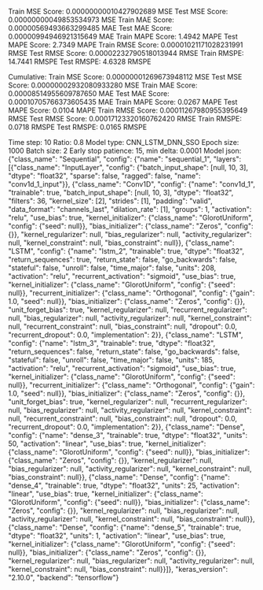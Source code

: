 Train MSE Score: 0.00000000010427902689 MSE
Test MSE Score: 0.00000000049853534973 MSE
Train MAE Score: 0.00000569493663299485 MAE
Test MAE Score: 0.00000994946921315649 MAE
Train MAPE Score: 1.4942 MAPE
Test MAPE Score: 2.7349 MAPE
Train RMSE Score: 0.00001021171028231991 RMSE
Test RMSE Score: 0.00002232790518013944 RMSE
Train RMSPE: 14.7441 RMSPE
Test RMSPE: 4.6328 RMSPE

Cumulative:
Train MSE Score: 0.00000001269673948112 MSE
Test MSE Score: 0.00000002932080933280 MSE
Train MAE Score: 0.00008514955609787650 MAE
Test MAE Score: 0.00010705766373605435 MAE
Train MAPE Score: 0.0267 MAPE
Test MAPE Score: 0.0104 MAPE
Train RMSE Score: 0.00011267980955395649 RMSE
Test RMSE Score: 0.00017123320160762420 RMSE
Train RMSPE: 0.0718 RMSPE
Test RMSPE: 0.0165 RMSPE

Time step: 10
Ratio: 0.8
Model type: CNN_LSTM_DNN_SSO
Epoch size: 1000
Batch size: 2
Early stop patience: 15, min delta: 0.0001
Model json: {"class_name": "Sequential", "config": {"name": "sequential_1", "layers": [{"class_name": "InputLayer", "config": {"batch_input_shape": [null, 10, 3], "dtype": "float32", "sparse": false, "ragged": false, "name": "conv1d_1_input"}}, {"class_name": "Conv1D", "config": {"name": "conv1d_1", "trainable": true, "batch_input_shape": [null, 10, 3], "dtype": "float32", "filters": 36, "kernel_size": [2], "strides": [1], "padding": "valid", "data_format": "channels_last", "dilation_rate": [1], "groups": 1, "activation": "relu", "use_bias": true, "kernel_initializer": {"class_name": "GlorotUniform", "config": {"seed": null}}, "bias_initializer": {"class_name": "Zeros", "config": {}}, "kernel_regularizer": null, "bias_regularizer": null, "activity_regularizer": null, "kernel_constraint": null, "bias_constraint": null}}, {"class_name": "LSTM", "config": {"name": "lstm_2", "trainable": true, "dtype": "float32", "return_sequences": true, "return_state": false, "go_backwards": false, "stateful": false, "unroll": false, "time_major": false, "units": 208, "activation": "relu", "recurrent_activation": "sigmoid", "use_bias": true, "kernel_initializer": {"class_name": "GlorotUniform", "config": {"seed": null}}, "recurrent_initializer": {"class_name": "Orthogonal", "config": {"gain": 1.0, "seed": null}}, "bias_initializer": {"class_name": "Zeros", "config": {}}, "unit_forget_bias": true, "kernel_regularizer": null, "recurrent_regularizer": null, "bias_regularizer": null, "activity_regularizer": null, "kernel_constraint": null, "recurrent_constraint": null, "bias_constraint": null, "dropout": 0.0, "recurrent_dropout": 0.0, "implementation": 2}}, {"class_name": "LSTM", "config": {"name": "lstm_3", "trainable": true, "dtype": "float32", "return_sequences": false, "return_state": false, "go_backwards": false, "stateful": false, "unroll": false, "time_major": false, "units": 185, "activation": "relu", "recurrent_activation": "sigmoid", "use_bias": true, "kernel_initializer": {"class_name": "GlorotUniform", "config": {"seed": null}}, "recurrent_initializer": {"class_name": "Orthogonal", "config": {"gain": 1.0, "seed": null}}, "bias_initializer": {"class_name": "Zeros", "config": {}}, "unit_forget_bias": true, "kernel_regularizer": null, "recurrent_regularizer": null, "bias_regularizer": null, "activity_regularizer": null, "kernel_constraint": null, "recurrent_constraint": null, "bias_constraint": null, "dropout": 0.0, "recurrent_dropout": 0.0, "implementation": 2}}, {"class_name": "Dense", "config": {"name": "dense_3", "trainable": true, "dtype": "float32", "units": 50, "activation": "linear", "use_bias": true, "kernel_initializer": {"class_name": "GlorotUniform", "config": {"seed": null}}, "bias_initializer": {"class_name": "Zeros", "config": {}}, "kernel_regularizer": null, "bias_regularizer": null, "activity_regularizer": null, "kernel_constraint": null, "bias_constraint": null}}, {"class_name": "Dense", "config": {"name": "dense_4", "trainable": true, "dtype": "float32", "units": 25, "activation": "linear", "use_bias": true, "kernel_initializer": {"class_name": "GlorotUniform", "config": {"seed": null}}, "bias_initializer": {"class_name": "Zeros", "config": {}}, "kernel_regularizer": null, "bias_regularizer": null, "activity_regularizer": null, "kernel_constraint": null, "bias_constraint": null}}, {"class_name": "Dense", "config": {"name": "dense_5", "trainable": true, "dtype": "float32", "units": 1, "activation": "linear", "use_bias": true, "kernel_initializer": {"class_name": "GlorotUniform", "config": {"seed": null}}, "bias_initializer": {"class_name": "Zeros", "config": {}}, "kernel_regularizer": null, "bias_regularizer": null, "activity_regularizer": null, "kernel_constraint": null, "bias_constraint": null}}]}, "keras_version": "2.10.0", "backend": "tensorflow"}